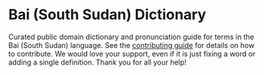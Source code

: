
# Bai (South Sudan) Dictionary

Curated public domain dictionary and pronunciation guide for terms in the Bai (South Sudan) language. See the [contributing guide](https://github.com/drumworkteam/term/blob/make/.github/contributing.md) for details on how to contribute. We would love your support, even if it is just fixing a word or adding a single definition. Thank you for all your help!
